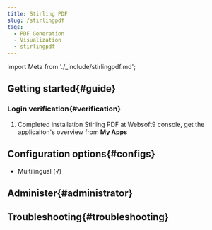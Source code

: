 ```yaml
---
title: Stirling PDF
slug: /stirlingpdf
tags:
  - PDF Generation 
  - Visualization
  - stirlingpdf
---
```


import Meta from './_include/stirlingpdf.md';

<Meta name="meta" />

## Getting started{#guide}

### Login verification{#verification}

1. Completed installation Stirling PDF at Websoft9 console, get the applicaiton's overview from **My Apps**  

## Configuration options{#configs}

- Multilingual (√)

## Administer{#administrator}

## Troubleshooting{#troubleshooting}
